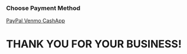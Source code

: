 <html lang="en">
<head>
<body>
    <h3>Choose Payment Method</h3>
    <a href="https://www.paypal.com" target="_blank">  PayPal  </a>
    <a href="https://www.venmo.com" target="_blank">  Venmo  </a>
    <a href="https://www.cashapp.com" target="_blank">  CashApp  </a>
</body>
    <h1></h1>
    <h1>THANK YOU FOR YOUR BUSINESS!</h1>
